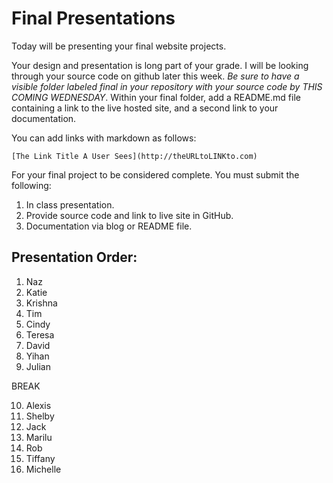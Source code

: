 # Final Presentations

Today will be presenting your final website projects. 

Your design and presentation is long part of your grade. I will be looking through your source code on github later this week. *Be sure to have a visible folder labeled final in your repository with your source code by THIS COMING WEDNESDAY*. Within your final folder, add a  README.md file containing a link to the live hosted site, and a second link to your documentation.

You can add links with markdown as follows:

```
[The Link Title A User Sees](http://theURLtoLINKto.com)
```

For your final project to be considered complete. You must submit the following:

1. In class presentation.
2. Provide source code and link to live site in GitHub.
3. Documentation via blog or README file.

## Presentation Order:

1. Naz
2. Katie
3. Krishna
4. Tim
5. Cindy
6. Teresa
7. David
8. Yihan
9. Julian

BREAK

10. Alexis
11. Shelby
12. Jack
13. Marilu
14. Rob
16. Tiffany
17. Michelle